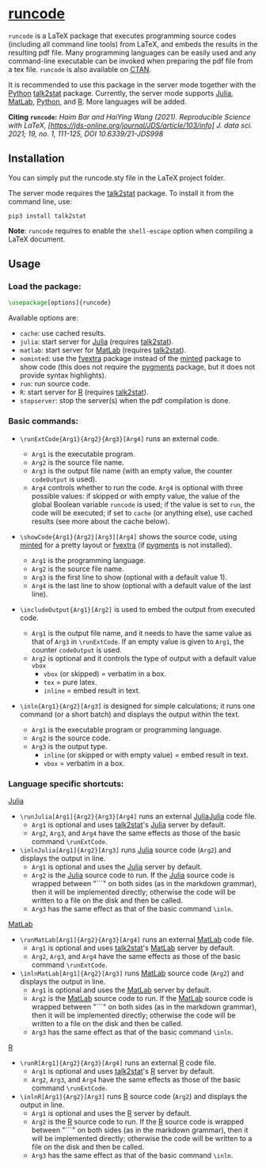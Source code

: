 # [runcode](https://github.com/Ossifragus/runcode)

`runcode` is a LaTeX package that executes programming source codes (including all command line tools) from LaTeX, and embeds the results in the resulting pdf file. Many programming languages can be easily used and any command-line executable can be invoked when preparing the pdf file from a tex file. `runcode` is also available on [CTAN](https://ctan.org/pkg/runcode).

It is recommended to use this package in the server mode together with the [Python](https://www.python.org/) [talk2stat](https://pypi.org/project/talk2stat/) package. Currently, the server mode supports [Julia](https://julialang.org/), [MatLab](https://www.mathworks.com/products/matlab.html), [Python](https://www.python.org/), and [R](https://www.r-project.org/). More languages will be added.

**Citing `runcode`:** *Haim Bar and HaiYing Wang (2021). Reproducible Science with LaTeX, [https://jds-online.org/journal/JDS/article/103/info] J. data sci. 2021; 19, no. 1, 111-125, DOI 10.6339/21-JDS998*

## Installation

You can simply put the runcode.sty file in the LaTeX project folder.

The server mode requires the [talk2stat](https://pypi.org/project/talk2stat/) package. To install it from the command line, use:
```
pip3 install talk2stat
```

**Note**: `runcode` requires to enable the `shell-escape` option when compiling a LaTeX document.

## Usage
### Load the package:
```latex
\usepackage[options]{runcode}
```
Available options are: 

-  `cache`: use cached results.
-  `julia`: start server for [Julia](https://julialang.org/) (requires [talk2stat](https://pypi.org/project/talk2stat/)).
-  `matlab`: start server for [MatLab](https://www.mathworks.com/products/matlab.html) (requires [talk2stat](https://pypi.org/project/talk2stat/)).
-  `nominted`: use the [fvextra](https://ctan.org/pkg/fvextra) package instead of the [minted](https://ctan.org/pkg/minted) package to show code (this does not require the [pygments](https://pygments.org/) package, but it does not provide syntax highlights).
-  `run`: run source code.
-  `R`: start server for [R](https://www.r-project.org/) (requires [talk2stat](https://pypi.org/project/talk2stat/)).
-  `stopserver`: stop the server(s) when the pdf compilation is done.

### Basic commands:
- `\runExtCode{Arg1}{Arg2}{Arg3}[Arg4]` runs an external code.
  - `Arg1` is the executable program.
  - `Arg2` is the source file name.
  - `Arg3` is the output file name (with an empty value, the counter
  `codeOutput` is used).
  - `Arg4` controls whether to run the code. `Arg4` is optional with three possible values: if skipped or with empty value, the value of the global Boolean variable `runcode` is used; if the value is set to `run`, the code will be executed; if set to `cache` (or anything else), use cached results (see more about the cache below).

- `\showCode{Arg1}{Arg2}[Arg3][Arg4]` shows the source code,
  using [minted](https://ctan.org/pkg/minted) for a pretty layout or [fvextra](https://ctan.org/pkg/fvextra) (if [pygments](https://pygments.org/) is not installed). 
  - `Arg1` is the programming language.
  - `Arg2` is the source file name.
  - `Arg3` is the first line to show (optional with a default value 1).
  - `Arg4` is the last line to show (optional with a default value of the last line).
- `\includeOutput{Arg1}[Arg2]` is used to embed the output from executed code.
  - `Arg1` is the output file name, and it needs to have the same value as that of `Arg3` in `\runExtCode`. If an empty value is given to `Arg1`, the counter `codeOutput` is used. 
  - `Arg2` is optional and it controls the type of output with a default value `vbox` 
    - `vbox` (or skipped) = verbatim in a box.
	- `tex` = pure latex.
	- `inline` = embed result in text. 
- `\inln{Arg1}{Arg2}[Arg3]` is designed for simple calculations; it runs one command (or a short batch) and displays the output within the text. 
  - `Arg1` is the executable program or programming language. 
  - `Arg2` is the source code. 
  - `Arg3` is the output type.
    - `inline` (or skipped or with empty value) = embed result in text.
	- `vbox` = verbatim in a box.

### Language specific shortcuts:

[Julia](https://julialang.org/) 
 
- `\runJulia[Arg1]{Arg2}{Arg3}[Arg4]` runs an external [Julia](https://julialang.org/)[Julia](https://julialang.org/) code file.
  - `Arg1` is optional and uses [talk2stat](https://pypi.org/project/talk2stat/)'s [Julia](https://julialang.org/) server by default.
  - `Arg2`, `Arg3`, and `Arg4` have the same effects as those of the basic command `\runExtCode`. 
- `\inlnJulia[Arg1]{Arg2}[Arg3]` runs [Julia](https://julialang.org/) source code (`Arg2`) and displays the output in line.
  - `Arg1` is optional and uses the [Julia](https://julialang.org/) server by default.
  - `Arg2` is the [Julia](https://julialang.org/) source code to run. If the [Julia](https://julialang.org/) source code is wrapped between "```" on both sides (as in the markdown grammar), then it will be implemented directly; otherwise the code will be written to a file on the disk and then be called.
  - `Arg3` has the same effect as that of the basic command `\inln`.

[MatLab](https://www.mathworks.com/products/matlab.html)

- `\runMatLab[Arg1]{Arg2}{Arg3}[Arg4]`
 runs an external [MatLab](https://www.mathworks.com/products/matlab.html) code file.
  - `Arg1` is optional and uses [talk2stat](https://pypi.org/project/talk2stat/)'s [MatLab](https://www.mathworks.com/products/matlab.html) server by default.
  - `Arg2`, `Arg3`, and `Arg4` have the same effects as those of the basic command `\runExtCode`. 
- `\inlnMatLab[Arg1]{Arg2}[Arg3]` runs [MatLab](https://www.mathworks.com/products/matlab.html) source code (`Arg2`) and displays the output in line.
  - `Arg1` is optional and uses the [MatLab](https://www.mathworks.com/products/matlab.html) server by default.
  - `Arg2` is the [MatLab](https://www.mathworks.com/products/matlab.html) source code to run. If the [MatLab](https://www.mathworks.com/products/matlab.html) source code is wrapped between "```" on both sides (as in the markdown grammar), then it will be implemented directly; otherwise the code will be written to a file on the disk and then be called.
  - `Arg3` has the same effect as that of the basic command `\inln`.

[R](https://www.r-project.org/)
 
- `\runR[Arg1]{Arg2}{Arg3}[Arg4]` runs an external [R](https://www.r-project.org/) code file.
  - `Arg1` is optional and uses [talk2stat](https://pypi.org/project/talk2stat/)'s [R](https://www.r-project.org/) server by default.
  - `Arg2`, `Arg3`, and `Arg4` have the same effects as those of the basic command `\runExtCode`. 
- `\inlnR[Arg1]{Arg2}[Arg3]` runs [R](https://www.r-project.org/) source code (`Arg2`) and displays the output in line.
  - `Arg1` is optional and uses the [R](https://www.r-project.org/) server by default.
  - `Arg2` is the [R](https://www.r-project.org/) source code to run. If the [R](https://www.r-project.org/) source code is wrapped between "```" on both sides (as in the markdown grammar), then it will be implemented directly; otherwise the code will be written to a file on the disk and then be called.
  - `Arg3` has the same effect as that of the basic command `\inln`.
